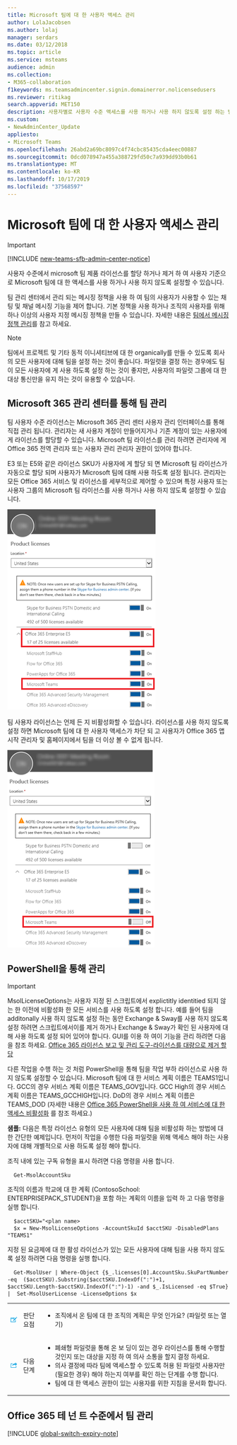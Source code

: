 ```yaml
---
title: Microsoft 팀에 대 한 사용자 액세스 관리
author: LolaJacobsen
ms.author: lolaj
manager: serdars
ms.date: 03/12/2018
ms.topic: article
ms.service: msteams
audience: admin
ms.collection:
- M365-collaboration
f1keywords: ms.teamsadmincenter.signin.domainerror.nolicensedusers
ms.reviewer: ritikag
search.appverid: MET150
description: 사용자별로 사용자 수준 액세스를 사용 하거나 사용 하지 않도록 설정 하는 방법에 대해 알아봅니다.
ms.custom:
- NewAdminCenter_Update
appliesto:
- Microsoft Teams
ms.openlocfilehash: 26abd2a69bc8097c4f74cbc85435cda4eec00887
ms.sourcegitcommit: 0dcd078947a455a388729fd50c7a939dd93b0b61
ms.translationtype: MT
ms.contentlocale: ko-KR
ms.lasthandoff: 10/17/2019
ms.locfileid: "37568597"
---
```

<a name="manage-user-access-to-microsoft-teams"></a>Microsoft 팀에 대 한 사용자 액세스 관리
=====================================
> [!IMPORTANT]
> [!INCLUDE [new-teams-sfb-admin-center-notice](includes/new-teams-sfb-admin-center-notice.md)]

사용자 수준에서 microsoft 팀 제품 라이선스를 할당 하거나 제거 하 여 사용자 기준으로 Microsoft 팀에 대 한 액세스를 사용 하거나 사용 하지 않도록 설정할 수 있습니다.

팀 관리 센터에서 관리 되는 메시징 정책을 사용 하 여 팀의 사용자가 사용할 수 있는 채팅 및 채널 메시징 기능을 제어 합니다. 기본 정책을 사용 하거나 조직의 사용자를 위해 하나 이상의 사용자 지정 메시징 정책을 만들 수 있습니다. 자세한 내용은 [팀에서 메시징 정책 관리](messaging-policies-in-teams.md)를 참고 하세요.

> [!NOTE]
>팀에서 프로젝트 및 기타 동적 이니셔티브에 대 한 organically를 만들 수 있도록 회사의 모든 사용자에 대해 팀을 설정 하는 것이 좋습니다. 파일럿을 결정 하는 경우에도 팀이 모든 사용자에 게 사용 하도록 설정 하는 것이 좋지만, 사용자의 파일럿 그룹에 대 한 대상 통신만을 유지 하는 것이 유용할 수 있습니다.

## <a name="manage-teams-through-the-microsoft-365-admin-center"></a>Microsoft 365 관리 센터를 통해 팀 관리

팀 사용자 수준 라이선스는 Microsoft 365 관리 센터 사용자 관리 인터페이스를 통해 직접 관리 됩니다. 관리자는 새 사용자 계정이 만들어지거나 기존 계정이 있는 사용자에 게 라이선스를 할당할 수 있습니다. Microsoft 팀 라이선스를 관리 하려면 관리자에 게 Office 365 전역 관리자 또는 사용자 관리 관리자 권한이 있어야 합니다.

E3 또는 E5와 같은 라이선스 SKU가 사용자에 게 할당 되 면 Microsoft 팀 라이선스가 자동으로 할당 되며 사용자가 Microsoft 팀에 대해 사용 하도록 설정 됩니다. 관리자는 모든 Office 365 서비스 및 라이선스를 세부적으로 제어할 수 있으며 특정 사용자 또는 사용자 그룹의 Microsoft 팀 라이선스를 사용 하거나 사용 하지 않도록 설정할 수 있습니다.

![관리 센터의 제품 라이선스 섹션 스크린샷](media/Manage_user_access_to_Microsoft_Teams_image2.png) 

팀 사용자 라이선스는 언제 든 지 비활성화할 수 있습니다. 라이선스를 사용 하지 않도록 설정 하면 Microsoft 팀에 대 한 사용자 액세스가 차단 되 고 사용자가 Office 365 앱 시작 관리자 및 홈페이지에서 팀을 더 이상 볼 수 없게 됩니다.

![제품 라이선스 섹션에서 선택한 팀을 보여 주는 스크린샷](media/Manage_user_access_to_Microsoft_Teams_image4.png)

## <a name="manage-via-powershell"></a>PowerShell을 통해 관리

> [!IMPORTANT]
> MsolLicenseOptions는 사용자 지정 된 스크립트에서 explictitly identitied 되지 않는 한 이전에 비활성화 한 모든 서비스를 사용 하도록 설정 합니다. 예를 들어 팀을 additonally 사용 하지 않도록 설정 하는 동안 Exchange & Sway를 사용 하지 않도록 설정 하려면 스크립트에서이를 제거 하거나 Exchange & Sway가 확인 된 사용자에 대해 사용 하도록 설정 되어 있어야 합니다. GUI를 이용 하 여이 기능을 관리 하려면 다음을 참조 하세요. [Office 365 라이선스 보고 및 관리 도구-라이선스를 대량으로 제거 할당](https://gallery.technet.microsoft.com/Office365-License-cfd9489c)

다른 작업을 수행 하는 것 처럼 PowerShell을 통해 팀을 작업 부하 라이선스로 사용 하지 않도록 설정할 수 있습니다. Microsoft 팀에 대 한 서비스 계획 이름은 TEAMS1입니다. GCC의 경우 서비스 계획 이름은 TEAMS_GOV입니다. GCC High의 경우 서비스 계획 이름은 TEAMS_GCCHIGH입니다. DoD의 경우 서비스 계획 이름은 TEAMS_DOD (자세한 내용은 [Office 365 PowerShell을 사용 하 여 서비스에 대 한 액세스 비활성화](https://docs.microsoft.com/office365/enterprise/powershell/disable-access-to-services-with-office-365-powershell) 를 참조 하세요.)

**샘플:** 다음은 특정 라이선스 유형의 모든 사용자에 대해 팀을 비활성화 하는 방법에 대 한 간단한 예제입니다. 먼저이 작업을 수행한 다음 파일럿을 위해 액세스 해야 하는 사용자에 대해 개별적으로 사용 하도록 설정 해야 합니다.

조직 내에 있는 구독 유형을 표시 하려면 다음 명령을 사용 합니다.

      Get-MsolAccountSku

조직의 이름과 학교에 대 한 계획 (ContosoSchool: ENTERPRISEPACK_STUDENT)을 포함 하는 계획의 이름을 입력 하 고 다음 명령을 실행 합니다.

      $acctSKU="<plan name>
      $x = New-MsolLicenseOptions -AccountSkuId $acctSKU -DisabledPlans "TEAMS1"
지정 된 요금제에 대 한 활성 라이선스가 있는 모든 사용자에 대해 팀을 사용 하지 않도록 설정 하려면 다음 명령을 실행 합니다.

      Get-MsolUser | Where-Object {$_.licenses[0].AccountSku.SkuPartNumber -eq  ($acctSKU).Substring($acctSKU.IndexOf(":")+1,  $acctSKU.Length-$acctSKU.IndexOf(":")-1) -and $_.IsLicensed -eq $True} |  Set-MsolUserLicense -LicenseOptions $x

| | | |
|---------|---------|---------|
|![결정 지점을 나타내는 아이콘](media/Manage_user_access_to_Microsoft_Teams_image5.png)     |판단 요점         |<ul><li>조직에서 온 팀에 대 한 조직의 계획은 무엇 인가요?  (파일럿 또는 열기)</li></ul>         |
|![다음 단계를 나타내는 아이콘](media/Manage_user_access_to_Microsoft_Teams_image6.png)     |다음 단계         |<ul><li>폐쇄형 파일럿을 통해 온 보 딩이 있는 경우 라이선스를 통해 수행할 것인지 또는 대상을 지정 하 여 의사 소통을 할지 결정 하세요.</li><li>의사 결정에 따라 팀에 액세스할 수 있도록 허용 된 파일럿 사용자만 (필요한 경우) 해야 하는지 여부를 확인 하는 단계를 수행 합니다.</li><li>팀에 대 한 액세스 권한이 있는 사용자를 위한 지침을 문서화 합니다.</li></ul>         |

## <a name="manage-teams-at-the-office-365-tenant-level"></a>Office 365 테 넌 트 수준에서 팀 관리
[!INCLUDE [global-switch-expiry-note](includes/global-switch-expiry-note.md)]

